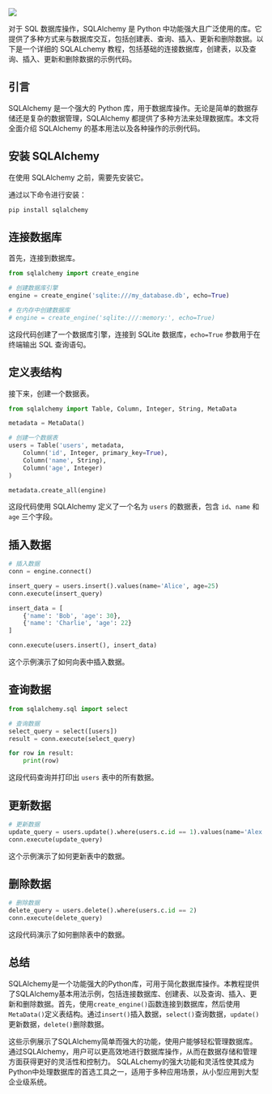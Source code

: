 ![](https://p.ipic.vip/cfnkto.png)

对于 SQL 数据库操作，SQLAlchemy 是 Python 中功能强大且广泛使用的库。它提供了多种方式来与数据库交互，包括创建表、查询、插入、更新和删除数据。以下是一个详细的 SQLALchemy 教程，包括基础的连接数据库，创建表，以及查询、插入、更新和删除数据的示例代码。

## 引言

SQLAlchemy 是一个强大的 Python 库，用于数据库操作。无论是简单的数据存储还是复杂的数据管理，SQLAlchemy 都提供了多种方法来处理数据库。本文将全面介绍 SQLAlchemy 的基本用法以及各种操作的示例代码。

## 安装 SQLAlchemy

在使用 SQLAlchemy 之前，需要先安装它。

通过以下命令进行安装：

```bash
pip install sqlalchemy
```

## 连接数据库

首先，连接到数据库。

```python
from sqlalchemy import create_engine

# 创建数据库引擎
engine = create_engine('sqlite:///my_database.db', echo=True)

# 在内存中创建数据库
# engine = create_engine('sqlite:///:memory:', echo=True)
```

这段代码创建了一个数据库引擎，连接到 SQLite 数据库，`echo=True` 参数用于在终端输出 SQL 查询语句。

## 定义表结构

接下来，创建一个数据表。

```python
from sqlalchemy import Table, Column, Integer, String, MetaData

metadata = MetaData()

# 创建一个数据表
users = Table('users', metadata,
    Column('id', Integer, primary_key=True),
    Column('name', String),
    Column('age', Integer)
)

metadata.create_all(engine)
```

这段代码使用 SQLAlchemy 定义了一个名为 `users` 的数据表，包含 `id`、`name` 和 `age` 三个字段。

## 插入数据

```python
# 插入数据
conn = engine.connect()

insert_query = users.insert().values(name='Alice', age=25)
conn.execute(insert_query)

insert_data = [
    {'name': 'Bob', 'age': 30},
    {'name': 'Charlie', 'age': 22}
]

conn.execute(users.insert(), insert_data)
```

这个示例演示了如何向表中插入数据。

## 查询数据

```python
from sqlalchemy.sql import select

# 查询数据
select_query = select([users])
result = conn.execute(select_query)

for row in result:
    print(row)
```

这段代码查询并打印出 `users` 表中的所有数据。

## 更新数据

```python
# 更新数据
update_query = users.update().where(users.c.id == 1).values(name='Alex')
conn.execute(update_query)
```

这个示例演示了如何更新表中的数据。

## 删除数据

```python
# 删除数据
delete_query = users.delete().where(users.c.id == 2)
conn.execute(delete_query)
```

这段代码演示了如何删除表中的数据。

## 总结

SQLAlchemy是一个功能强大的Python库，可用于简化数据库操作。本教程提供了SQLAlchemy基本用法示例，包括连接数据库、创建表、以及查询、插入、更新和删除数据。首先，使用`create_engine()`函数连接到数据库，然后使用`MetaData()`定义表结构。通过`insert()`插入数据，`select()`查询数据，`update()`更新数据，`delete()`删除数据。

这些示例展示了SQLAlchemy简单而强大的功能，使用户能够轻松管理数据库。通过SQLAlchemy，用户可以更高效地进行数据库操作，从而在数据存储和管理方面获得更好的灵活性和控制力。 SQLALchemy的强大功能和灵活性使其成为Python中处理数据库的首选工具之一，适用于多种应用场景，从小型应用到大型企业级系统。
